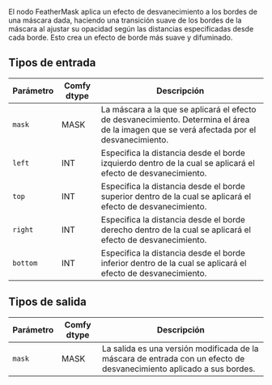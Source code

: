 El nodo FeatherMask aplica un efecto de desvanecimiento a los bordes de una máscara dada, haciendo una transición suave de los bordes de la máscara al ajustar su opacidad según las distancias especificadas desde cada borde. Esto crea un efecto de borde más suave y difuminado.

## Tipos de entrada

| Parámetro | Comfy dtype | Descripción |
|-----------|--------------|-------------|
| `mask`    | MASK         | La máscara a la que se aplicará el efecto de desvanecimiento. Determina el área de la imagen que se verá afectada por el desvanecimiento. |
| `left`    | INT          | Especifica la distancia desde el borde izquierdo dentro de la cual se aplicará el efecto de desvanecimiento. |
| `top`     | INT          | Especifica la distancia desde el borde superior dentro de la cual se aplicará el efecto de desvanecimiento. |
| `right`   | INT          | Especifica la distancia desde el borde derecho dentro de la cual se aplicará el efecto de desvanecimiento. |
| `bottom`  | INT          | Especifica la distancia desde el borde inferior dentro de la cual se aplicará el efecto de desvanecimiento. |

## Tipos de salida

| Parámetro | Comfy dtype | Descripción |
|-----------|--------------|-------------|
| `mask`    | MASK         | La salida es una versión modificada de la máscara de entrada con un efecto de desvanecimiento aplicado a sus bordes. |